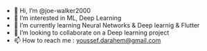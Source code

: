 - 👋 Hi, I’m @joe-walker2000
- 👀 I’m interested in ML, Deep Learning
- 🌱 I’m currently learning Neural Networks & Deep learnig & Flutter
- 💞️ I’m looking to collaborate on a Deep learning project
- 📫 How to reach me : youssef.darahem@gmail.com

<!---
joe-walker2000/joe-walker2000 is a ✨ special ✨ repository because its `README.md` (this file) appears on your GitHub profile.
You can click the Preview link to take a look at your changes.
--->
